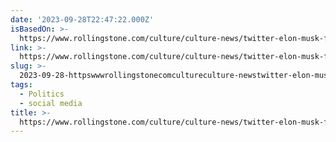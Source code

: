 ```yaml
---
date: '2023-09-28T22:47:22.000Z'
isBasedOn: >-
  https://www.rollingstone.com/culture/culture-news/twitter-elon-musk-fires-safety-team-2024-elections-1234832199/
link: >-
  https://www.rollingstone.com/culture/culture-news/twitter-elon-musk-fires-safety-team-2024-elections-1234832199/
slug: >-
  2023-09-28-httpswwwrollingstonecomcultureculture-newstwitter-elon-musk-fires-safety-team-2024-elections-1234832199
tags:
  - Politics
  - social media
title: >-
  https://www.rollingstone.com/culture/culture-news/twitter-elon-musk-fires-safety-team-2024-elections-1234832199/
---
```



